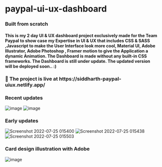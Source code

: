 # paypal-ui-ux-dashboard
<h3>Built from scratch </h3>
<h4>This is my 2 day UI & UX dashboard project exclusively made for the Team Paypal to show case my Expertise in  UI & UX that includes CSS & SASS ,Javascript to make the User Interface look more cool, Material UI, Adobe Illustrator, Adobe Photoshop , Framer motion to give the Application a dynamic Animation. The Dashboard is made without any built-in CSS frameworks. The Dashboard is still under update. The updated version will be deployed soon.. :)</h4>
<h3>🔴 The project is live at https://siddharth-paypal-uiux.netlify.app/  </h3> 
<h3>Recent updates</h3>

![image](https://user-images.githubusercontent.com/62851444/180845968-7a7b1250-8c0c-41c2-bde9-f90c21748753.png)
![image](https://user-images.githubusercontent.com/62851444/180846268-a2838aa8-fe5c-4456-b87f-b559e4182100.png)

<h3>Early updates</h3> 

![Screenshot 2022-07-25 015400](https://user-images.githubusercontent.com/62851444/180665570-388c5eea-7997-4373-ad98-cf267298639f.png)
![Screenshot 2022-07-25 015438](https://user-images.githubusercontent.com/62851444/180665573-5c8076a3-99ca-436b-94dc-cffc35ae81c5.png)
![Screenshot 2022-07-25 015503](https://user-images.githubusercontent.com/62851444/180665577-3dd3179e-a3c6-4fd2-9ee7-55d6b44ab296.png)

<h3>Card design illustration with Adobe</h3>

 ![image](https://user-images.githubusercontent.com/62851444/180840070-4d8e9eed-728d-41b4-842b-ec2aa939c87b.png)




